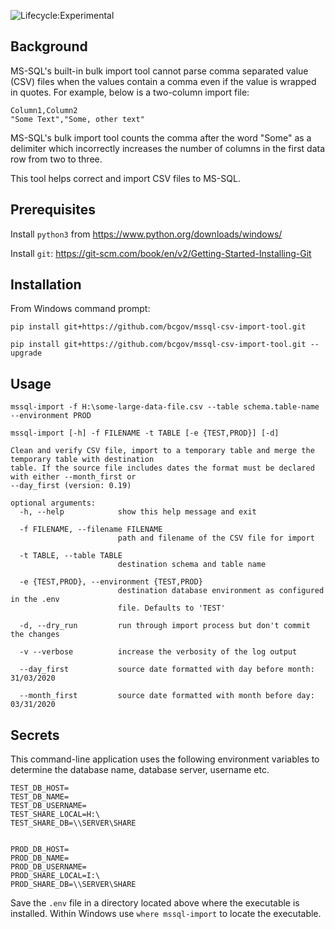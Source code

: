 ![Lifecycle:Experimental](https://img.shields.io/badge/Lifecycle-Experimental-339999)

## Background
MS-SQL's built-in bulk import tool cannot parse comma separated value (CSV) files when the values 
contain a comma even if the value is wrapped in quotes. For example, below is a two-column import file:

```text
Column1,Column2
"Some Text","Some, other text"
```

MS-SQL's bulk import tool counts the comma after the word "Some" as a delimiter which incorrectly increases
the number of columns in the first data row from two to three.

This tool helps correct and import CSV files to MS-SQL.

## Prerequisites
Install `python3` from https://www.python.org/downloads/windows/

Install `git`: https://git-scm.com/book/en/v2/Getting-Started-Installing-Git

## Installation
From Windows command prompt:

`pip install git+https://github.com/bcgov/mssql-csv-import-tool.git`

`pip install git+https://github.com/bcgov/mssql-csv-import-tool.git --upgrade`


## Usage

`mssql-import -f H:\some-large-data-file.csv --table schema.table-name --environment PROD`


```
mssql-import [-h] -f FILENAME -t TABLE [-e {TEST,PROD}] [-d]

Clean and verify CSV file, import to a temporary table and merge the temporary table with destination
table. If the source file includes dates the format must be declared with either --month_first or
--day_first (version: 0.19)

optional arguments:
  -h, --help            show this help message and exit

  -f FILENAME, --filename FILENAME
                        path and filename of the CSV file for import
                        
  -t TABLE, --table TABLE
                        destination schema and table name
                        
  -e {TEST,PROD}, --environment {TEST,PROD}
                        destination database environment as configured in the .env
                        file. Defaults to 'TEST'
                        
  -d, --dry_run         run through import process but don't commit the changes
  
  -v --verbose          increase the verbosity of the log output
  
  --day_first           source date formatted with day before month: 31/03/2020
  
  --month_first         source date formatted with month before day: 03/31/2020

```


## Secrets
This command-line application uses the following environment variables
to determine the database name, database server, username etc. 

```
TEST_DB_HOST=
TEST_DB_NAME=
TEST_DB_USERNAME=
TEST_SHARE_LOCAL=H:\
TEST_SHARE_DB=\\SERVER\SHARE


PROD_DB_HOST=
PROD_DB_NAME=
PROD_DB_USERNAME=
PROD_SHARE_LOCAL=I:\
PROD_SHARE_DB=\\SERVER\SHARE

```

Save the
`.env` file in a directory located above where the executable is installed. 
Within Windows use `where mssql-import` to locate the executable.
